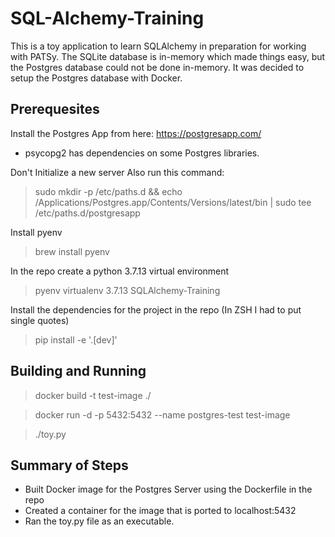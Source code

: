 # SQL-Alchemy-Training

This is a toy application to learn SQLAlchemy in preparation for working with PATSy. The SQLite database is in-memory which made things easy, but the Postgres database could not be done in-memory. It was decided to setup the Postgres database with Docker.

## Prerequesites

Install the Postgres App from here: <https://postgresapp.com/>

* psycopg2 has dependencies on some Postgres libraries.

Don't Initialize a new server
Also run this command:

> sudo mkdir -p /etc/paths.d &&
echo /Applications/Postgres.app/Contents/Versions/latest/bin | sudo tee /etc/paths.d/postgresapp

Install pyenv

> brew install pyenv

In the repo create a python 3.7.13 virtual environment

> pyenv virtualenv 3.7.13 SQLAlchemy-Training

Install the dependencies for the project in the repo (In ZSH I had to put single quotes)

> pip install -e '.[dev]'

## Building and Running

> docker build -t test-image ./

> docker run -d -p 5432:5432 --name postgres-test test-image

> ./toy.py

## Summary of Steps

* Built Docker image for the Postgres Server using the Dockerfile in the repo
* Created a container for the image that is ported to localhost:5432
* Ran the toy.py file as an executable.
